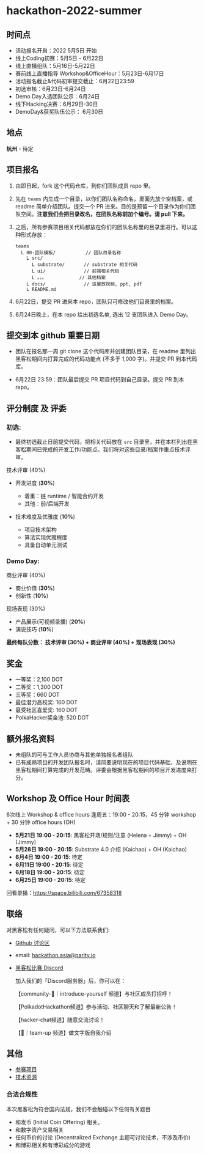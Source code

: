 
# hackathon-2022-summer

## 时间点

- 活动报名开启：2022 5月5日 开始
- 线上Coding初赛：5月5日 - 6月22日
- 线上直播组队：5月16日-5月22日
- 赛前线上直播指导 Workshop&OfficeHour：5月23日-6月17日
- 活动报名截止&代码初审提交截止：6月22日23:59
- 初选审核：6月23日-6月24日
- Demo Day入选团队公示：6月24日
- 线下Hacking决赛：6月29日-30日
- DemoDay&获奖队伍公示： 6月30日

## 地点

**杭州** - 待定

## 项目报名

1. 由即日起，fork 这个代码仓库，到你们团队成员 repo 里。

2. 先在 `teams` 内生成一个目录，以你们团队名称命名，里面先放个空档案，或 readme 简单介绍团队。提交一个 PR 进来。目的是预留一个目录作为你们团队空间。**注意我们会把目录改名，在团队名称前加个编号。请 pull 下来。**

3. 之后，所有参赛项目相关代码都放在你们的团队名称里的目录里进行。可以这种形式存放：

    ```
    teams
      L 00-团队模板/           // 团队目录名称
        L src/
          L substrate/       // substrate 相关代码
          L ui/              // 前端相关代码
          L 。。。            // 其他档案
        L docs/              // 这里放视频, ppt, pdf
        L README.md
    ```

4. 6月22日，提交 PR 进来本 repo，团队只可修改他们目录里的档案。

5. 6月24日晚上，在本 repo 给出初选名单, 选出 12 支团队进入 Demo Day。

## 提交到本 github 重要日期

- 团队在报名那一周 git clone 这个代码库并创建团队目录，在 readme 里列出黑客松期间内打算完成的代码功能点 (不多于 1,000 字)。并提交 PR 到本代码库。

- 6月22日 23:59：团队最后提交 PR 项目代码到自己目录。提交 PR 到本 repo。

## 评分制度 及 评委

### 初选:

- 最终初选截止日前提交代码，把相关代码放在 `src` 目录里，并在本栏列出在黑客松期间已完成的开发工作/功能点。我们将对这些目录/档案作重点技术评审。

技术评审 (40%)

- 开发进度 (**30%**)
  - 着重：链 runtime / 智能合约开发
  - 其他：前/后端开发

- 技术难度及优雅度 (**10%**)
  - 项目技术架构
  - 算法实现优雅程度
  - 具备自动单元测试

### Demo Day:

商业评审 (40%)
  - 商业价值 (**30%**)
  - 创新性 (**10%**)

现场表现 (30%)
  - 产品展示(可视频录播) (**20%**)
  - 演说技巧 (**10%**)

**最终每队分数： 技术评审 (30%) + 商业评审 (40%) + 现场表现 (30%)**

## 奖金

- 一等奖：2,100 DOT
- 二等奖：1,300 DOT
- 三等奖：660 DOT
- 最佳潜力高校奖: 160 DOT
- 最受社区喜爱奖: 160 DOT
- PolkaHacker奖金池: 520 DOT

## 额外报名资料

- 未组队的可与工作人员协商与其他单独报名者组队
- 已有成熟项目的开发团队报名时，请简要说明现在的项目代码基础，及说明在黑客松期间打算完成的开发范畴。评委会根据黑客松期间的项目开发进度来打分。

## Workshop 及 Office Hour 时间表

6次线上 Workshop & office hours 逢周五：19:00 - 20:15，45 分钟 workshop + 30 分钟 office hours (OH)

- **5月21日 19:00 - 20:15**: 黑客松开场/规则/注意 (Helena + Jimmy) + OH (Jimmy)
- **5月28日 19:00 - 20:15**: Substrate 4.0 介绍 (Kaichao) + OH (Kaichao)
- **6月4日 19:00 - 20:15**: 待定
- **6月11日 19:00 - 20:15**: 待定
- **6月18日 19:00 - 20:15**: 待定
- **6月25日 19:00 - 20:15**: 待定

回看录播：https://space.bilibili.com/67358318

## 联络

对黑客松有任何疑问，可以下方法联系我们:

* [Github 讨论区](https://github.com/ParityAsia/hackathon-2022-summer/discussions)

* email: hackathon.asia@parity.io

* [黑客松比赛 Discord](https://discord.gg/KsCEKvqU4p)

   加入我们的「Discord服务器」后，你可以在：

  【community-🤝｜introduce-yourself 频道】与社区成员打招呼！

  【PolkadotHackathon频道】参与活动、社区聊天和了解最新公告！

  【hacker-chat频道】随意交流讨论！

  【🤝｜team-up 频道】做文字版自我介绍

## 其他

- [参赛项目](./docs/categories.md)
- [技术资源](./docs/technical-resources.md)

### 合法合规性

本次黑客松为符合国内法规，我们不会触碰以下任何有关题目

- 和发币 (Initial Coin Offering) 相关。
- 和数字资产交易相关
- 任何币价的讨论 (Decentralized Exchange 主题可讨论技术，不涉及币价)
- 和博彩相关和有博彩成分的游戏
